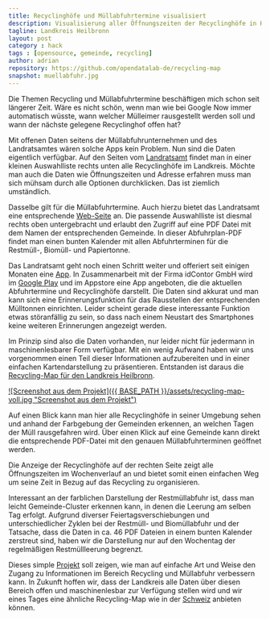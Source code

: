 ```yaml
---
title: Recyclinghöfe und Müllabfuhrtermine visualisiert
description: Visualisierung aller Öffnungszeiten der Recyclinghöfe in Heilbronn, farbliche Darstellung und Verlinkung der Müllabfuhrtermine in den einzelnen Gemeinden
tagline: Landkreis Heilbronn
layout: post
category : hack
tags : [opensource, gemeinde, recycling]
author: adrian
repository: https://github.com/opendatalab-de/recycling-map
snapshot: muellabfuhr.jpg
---
```


Die Themen Recycling und Müllabfuhrtermine beschäftigen mich schon seit längerer Zeit. 
Wäre es nicht schön, wenn man wie bei Google Now immer automatisch wüsste, wann welcher 
Mülleimer rausgestellt werden soll und wann der nächste gelegene Recyclinghof offen hat?

Mit offenen Daten seitens der Müllabfuhrunternehmen und des Landratsamtes wären solche 
Apps kein Problem. Nun sind die Daten eigentlich verfügbar. Auf den Seiten vom 
[Landratsamt](http://www.landkreis-heilbronn.de/sixcms/detail.php?id=10804&_nav=19947,19945) 
findet man in einer kleinen Auswahlliste rechts unten alle Recyclinghöfe im Landkreis. 
Möchte man auch die Daten wie Öffnungszeiten und Adresse erfahren muss man sich mühsam durch alle Optionen durchklicken. Das ist ziemlich umständlich.

Dasselbe gilt für die Müllabfuhrtermine. Auch hierzu bietet das Landratsamt eine entsprechende 
[Web-Seite](http://www.landkreis-heilbronn.de/sixcms/detail.php?id=10808&_nav=19947,19945) an. Die passende Auswahlliste ist diesmal rechts oben untergebracht und erlaubt den Zugriff auf eine PDF Datei mit dem Namen der entsprechenden Gemeinde. In dieser Abfuhrplan-PDF findet man einen bunten Kalender mit allen Abfuhrterminen für die Restmüll-, Biomüll- und Papiertonne.

Das Landratsamt geht noch einen Schritt weiter und offeriert seit einigen Monaten eine 
[App](http://www.landkreis-heilbronn.de/sixcms/detail.php?id=10926&_nav=10926&artikel=37893&template=presseartikel_detail_lra). 
In Zusammenarbeit mit der Firma idContor GmbH wird im 
[Google Play](https://play.google.com/store/apps/details?id=abfallH.ucom.de) und im Appstore eine 
App angeboten, die die aktuellen Abfuhrtermine und Recyclinghöfe darstellt. 
Die Daten sind akkurat und man kann sich eine Erinnerungsfunktion für das 
Rausstellen der entsprechenden Mülltonnen einrichten. Leider scheint gerade diese 
interessante Funktion etwas störanfällig zu sein, so dass nach einem Neustart des 
Smartphones keine weiteren Erinnerungen angezeigt werden.

Im Prinzip sind also die Daten vorhanden, nur leider nicht für jedermann 
in maschinenlesbarer Form verfügbar. Mit ein wenig Aufwand haben wir uns vorgenommen 
einen Teil dieser Informationen aufzubereiten und in einer einfachen Kartendarstellung zu präsentieren. 
Entstanden ist daraus die [Recycling-Map für den Landkreis Heilbronn](http://opendatalab.de/recycling-map/).

[![Screenshot aus dem Projekt]({{ BASE_PATH }}/assets/recycling-map-voll.jpg "Screenshot aus dem Projekt")](http://opendatalab.de/projects/recycling-map/)

Auf einen Blick kann man hier alle Recyclinghöfe in seiner Umgebung sehen und anhand der Farbgebung der Gemeinden erkennen, 
an welchen Tagen der Müll rausgefahren wird.
Über einen Klick auf eine Gemeinde kann direkt die entsprechende PDF-Datei mit den genauen Müllabfuhrterminen geöffnet werden.

Die Anzeige der Recyclinghöfe auf der rechten Seite zeigt alle Öffnungszeiten im Wochenverlauf an 
und bietet somit einen einfachen Weg um seine Zeit in Bezug auf das Recycling zu organisieren.

Interessant an der farblichen Darstellung der Restmüllabfuhr ist, dass man leicht 
Gemeinde-Cluster erkennen kann, in denen die Leerung am selben Tag erfolgt.
Aufgrund diverser Feiertagsverschiebungen und unterschiedlicher Zyklen bei der Restmüll- und Biomüllabfuhr 
und der Tatsache, dass die Daten in ca. 46 PDF Dateien in einem bunten Kalender zerstreut sind, 
haben wir die Darstellung nur auf den Wochentag der regelmäßigen Restmüllleerung begrenzt. 

Dieses simple [Projekt](https://github.com/opendatalab-de/recycling-map) soll zeigen, wie man auf einfache Art und Weise den Zugang 
zu Informationen im Bereich Recycling und Müllabfuhr verbessern kann. In Zukunft hoffen wir, 
dass der Landkreis alle Daten über diesen Bereich offen und maschinenlesbar zur Verfügung stellen 
wird und wir eines Tages eine ähnliche Recycling-Map wie in der 
[Schweiz](http://recycling-map.ch/) anbieten können.
